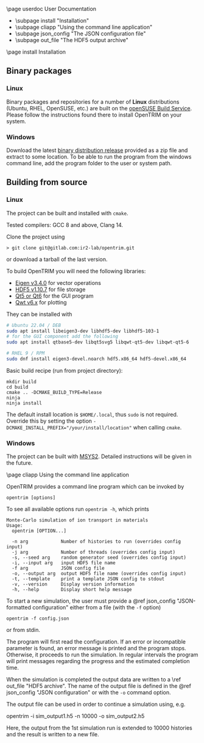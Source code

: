 \page userdoc User Documentation

- \subpage install "Installation"
- \subpage cliapp "Using the command line application"
- \subpage json_config "The JSON configuration file"
- \subpage out_file "The HDF5 output archive"

\page install Installation

## Binary packages

### Linux
Binary packages and repositories for a number of **Linux** distributions (Ubuntu, RHEL, OpenSUSE, etc.) are built on the [openSUSE Build Service](https://software.opensuse.org//download.html?project=home%3Amaxiotis%3Agapost&package=opentrim). Please follow the instructions found there to install OpenTRIM on your system.

### Windows
Download the latest [binary distribution release](https://github.com/ir2-lab/OpenTRIM/releases) provided as a zip file and extract to some location. To be able to run the program from the windows command line, add the program folder to the user or system path.

## Building from source

### Linux
The project can be built and installed with `cmake`.

Tested compilers: GCC 8 and above, Clang 14. 

Clone the project using
```
> git clone git@gitlab.com:ir2-lab/opentrim.git
```
or download a tarball of the last version.

To build OpenTRIM you will need the following libraries:
- [Eigen v3.4.0](https://eigen.tuxfamily.org) for vector operations
- [HDF5 v1.10.7](https://www.hdfgroup.org/solutions/hdf5/) for file storage
- [Qt5 or Qt6](https://www.qt.io/) for the GUI program
- [Qwt v6.x](https://qwt.sourceforge.io/) for plotting

They can be installed with
```bash
# Ubuntu 22.04 / DEB
sudo apt install libeigen3-dev libhdf5-dev libhdf5-103-1 
# for the GUI component add the following
sudo apt install qtbase5-dev libqt5svg5 libqwt-qt5-dev libqwt-qt5-6

# RHEL 9 / RPM
sudo dnf install eigen3-devel.noarch hdf5.x86_64 hdf5-devel.x86_64
```  

Basic build recipe (run from project directory):

```
mkdir build
cd build
cmake .. -DCMAKE_BUILD_TYPE=Release
ninja
ninja install
```
The default install location is `$HOME/.local`, thus `sudo` is not required.
Override this by setting the option `-DCMAKE_INSTALL_PREFIX="/your/install/location"` when calling `cmake`. 

### Windows
The project can be built with [MSYS2](https://www.msys2.org/). Detailed instructions will be given in the future.

\page cliapp Using the command line application 

OpenTRIM provides a command line program which can be invoked by 

    opentrim [options] 

To see all available options run `opentrim -h`, which prints

```
Monte-Carlo simulation of ion transport in materials
Usage:
  opentrim [OPTION...]

  -n arg            Number of histories to run (overrides config input)
  -j arg            Number of threads (overrides config input)
  -s, --seed arg    random generator seed (overrides config input)
  -i, --input arg   input HDF5 file name
  -f arg            JSON config file
  -o, --output arg  output HDF5 file name (overrides config input)
  -t, --template    print a template JSON config to stdout
  -v, --version     Display version information
  -h, --help        Display short help message

```

To start a new simulation, the user must provide a 
@ref json_config "JSON-formatted configuration" either
from a file (with the `-f` option) 

    opentrim -f config.json

or from stdin. 

The program will first read the configuration. If an error or incompatible
parameter is found, an error message is printed and the program stops. 
Otherwise, it proceeds to run the simulation. In regular intervals the program
will print messages regarding the progress and the estimated completion time.

When the simulation is completed the output data are written to a 
\ref out_file "HDF5 archive". The name of the output file is defined in the
@ref json_config "JSON configuration" or with the `-o` command option.

The output file can be used in order to continue a simulation using, e.g.

   opentrim -i sim_output1.h5 -n 10000 -o sim_output2.h5

Here, the output from the 1st simulation run is extended to 10000 histories 
and the result is written to a new file.





